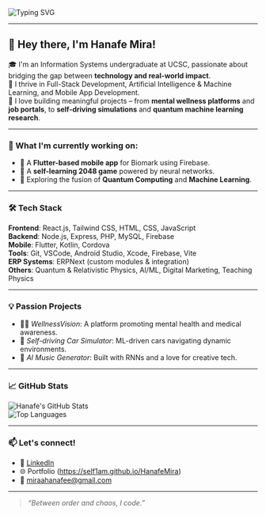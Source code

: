 <!--
**self1am/self1am** is a ✨ _special_ ✨ repository because its `README.md` (this file) appears on your GitHub profile.

Here are some ideas to get you started:

- 🔭 I’m currently working on ...
- 🌱 I’m currently learning ...
- 👯 I’m looking to collaborate on ...
- 🤔 I’m looking for help with ...
- 💬 Ask me about ...
- 📫 How to reach me: ...
- 😄 Pronouns: ...
- ⚡ Fun fact: ...
-->
<img src="https://readme-typing-svg.herokuapp.com?font=Fira+Code&size=24&pause=1000&color=1F9AFE&vCenter=true&width=435&lines=Hey+I'm+Hanafe+Mira!;Full-stack+Dev+%7C+ML+Researcher+%7C+Physics+Lover;Let's+Build+Impactful+Tech+Together!" alt="Typing SVG" />

---

## 👋 Hey there, I'm Hanafe Mira!

🎓 I'm an Information Systems undergraduate at UCSC, passionate about bridging the gap between **technology and real-world impact**.  
🧠 I thrive in Full-Stack Development, Artificial Intelligence & Machine Learning, and Mobile App Development.  
🚀 I love building meaningful projects – from **mental wellness platforms** and **job portals**, to **self-driving simulations** and **quantum machine learning research**.

---

### 🌱 What I'm currently working on:
- 📱 A **Flutter-based mobile app** for Biomark using Firebase.
- 🧠 A **self-learning 2048 game** powered by neural networks.
- 🧪 Exploring the fusion of **Quantum Computing** and **Machine Learning**.

---

### 🛠 Tech Stack
**Frontend**: React.js, Tailwind CSS, HTML, CSS, JavaScript  
**Backend**: Node.js, Express, PHP, MySQL, Firebase  
**Mobile**: Flutter, Kotlin, Cordova  
**Tools**: Git, VSCode, Android Studio, Xcode, Firebase, Vite  
**ERP Systems**: ERPNext (custom modules & integration)  
**Others**: Quantum & Relativistic Physics, AI/ML, Digital Marketing, Teaching Physics

---

### 💡 Passion Projects
- 🧘‍♂️ *WellnessVision*: A platform promoting mental health and medical awareness.
- 🚗 *Self-driving Car Simulator*: ML-driven cars navigating dynamic environments.
- 🎵 *AI Music Generator*: Built with RNNs and a love for creative tech.

---

### 📈 GitHub Stats

![Hanafe's GitHub Stats](https://github-readme-stats.vercel.app/api?username=self1am&show_icons=true&theme=radical)  
![Top Languages](https://github-readme-stats.vercel.app/api/top-langs/?username=self1am&layout=compact&theme=radical)

---

### 📫 Let's connect!
- 💼 [LinkedIn](https://linkedin.com/in/hanafemira)
- 🌐 Portfolio (https://self1am.github.io/HanafeMira)
- 📧 miraahanafee@gmail.com

---

> *“Between order and chaos, I code.”*
